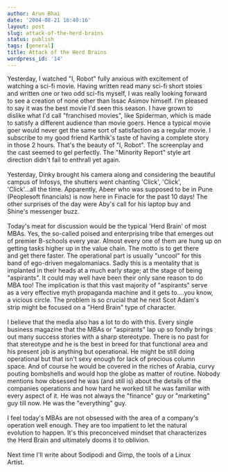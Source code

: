 ```yaml
---
author: Arun Bhai
date: '2004-08-21 16:40:16'
layout: post
slug: attack-of-the-herd-brains
status: publish
tags: [general]
title: Attack of the Herd Brains
wordpress_id: '14'
---
```


Yesterday, I watched "I, Robot" fully anxious with excitement of<br />watching a sci-fi movie. Having written read many sci-fi short stoies<br />and written one or two odd sci-fis myself, I was really looking forward<br />to see a creation of none other than Issac Asimov himself. I'm pleased<br />to say it was the best movie I'd seen this season. I have grown to<br />dislike what I'd call "franchised movies", like Spiderman, which is made<br />to satisfy a different audience than movie goers. Hence a typical movie<br />goer would never get the same sort of satisfaction as a regular movie. I<br />subscribe to my good friend Karthik's taste of having a complete story<br />in those 2 hours. That's the beauty of "I, Robot". The screenplay and<br />the cast seemed to gel perfectly. The "Minority Report" style art<br />direction didn't fail to enthrall yet again.<br /><br />Yesterday, Dinky brought his camera along and considering the beautiful<br />campus of Infosys, the shutters went chanting 'Click', 'Click',<br />'Click'...all the time. Apparently, Abeer who was supposed to be in Pune<br />(Peoplesoft financials) is now here in Finacle for the past 10 days! The<br />other surprises of the day were Aby's call for his laptop buy and<br />Shine's messenger buzz.<br /><br />Today's meat for discussion would be the typical 'Herd Brain' of most<br />MBAs. Yes, the so-called poised and enterprising tribe that emerges out<br />of premier B-schools every year. Almost every one of them are hung up on<br />getting tasks higher up in the value chain. The motto is to get there<br />and get there faster. The operational part is usually "uncool" for this<br />band of ego-driven megalomaniacs. Sadly this is a mentality that is<br />implanted in their heads at a much early stage; at the stage of being<br />"aspirants". It could may well have been their only sane reason to do<br />MBA too! The implication is that this vast majority of "aspirants" serve<br />as a very effective myth propaganda machine and it gets to....you know,<br />a vicious circle. The problem is so crucial that he next Scot Adam's<br />strip might be focused on a "Herd Brain" type of character.<br /><br />I believe that the media also has a lot to do with this. Every single<br />business magazine that the MBAs or "aspirants" lap up so fondly brings<br />out many success stories with a sharp stereotype. There is no past for<br />that stereotype and he is the best in breed for that functional area and<br />his present job is anything but operational. He might be still doing<br />operational but that isn't sexy enough for lack of precious column<br />space. And of course he would be covered in the riches of Arabia, curvy<br />pouting bombshells and would hop the globe as matter of routine. Nobody<br />mentions how obsessed he was (and still is) about the details of the<br />companies operations and how hard he worked till he was familiar with<br />every aspect of it. He was not always the "finance" guy or "marketing"<br />guy till now. He was the "everything" guy.<br /><br />I feel today's MBAs are not obsessed with the area of a company's<br />operation well enough. They are too impatient to let the natural<br />evolution to happen. It's this preconceived mindset that characterizes<br />the Herd Brain and ultimately dooms it to oblivion.<br /><br />Next time I'll write about Sodipodi and Gimp, the tools of a Linux<br />Artist.<br /><br />
